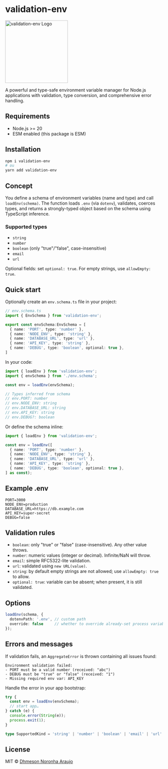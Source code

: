 # validation-env

<img src="https://res.cloudinary.com/dbhcx7cfh/image/upload/v1760720853/logo.730Z_umnuze.png" alt="validation-env Logo" width="200"/>



A powerful and type-safe environment variable manager for Node.js applications with validation, type conversion, and comprehensive error handling.

## Requirements

- Node.js >= 20
- ESM enabled (this package is ESM)

## Installation

```bash
npm i validation-env
# ou
yarn add validation-env
```

## Concept

You define a schema of environment variables (name and type) and call `loadEnv(schema)`. The function loads `.env` (via `dotenv`), validates, coerces types, and returns a strongly-typed object based on the schema using TypeScript inference.

### Supported types

- `string`
- `number`
- `boolean` (only "true"/"false", case-insensitive)
- `email`
- `url`

Optional fields: set `optional: true`. For empty strings, use `allowEmpty: true`.

## Quick start

Optionally create an `env.schema.ts` file in your project:

```ts
// env.schema.ts
import { EnvSchema } from 'validation-env';

export const envSchema:EnvSchema = [
  { name: 'PORT', type: 'number' },
  { name: 'NODE_ENV', type: 'string' },
  { name: 'DATABASE_URL', type: 'url' },
  { name: 'API_KEY', type: 'string' },
  { name: 'DEBUG', type: 'boolean', optional: true },
] 
```

In your code:

```ts
import { loadEnv } from 'validation-env';
import { envSchema } from './env.schema';

const env = loadEnv(envSchema);

// Types inferred from schema
// env.PORT: number
// env.NODE_ENV: string
// env.DATABASE_URL: string
// env.API_KEY: string
// env.DEBUG?: boolean
```

Or define the schema inline:

```ts
import { loadEnv } from 'validation-env';

const env = loadEnv([
  { name: 'PORT', type: 'number' },
  { name: 'NODE_ENV', type: 'string' },
  { name: 'DATABASE_URL', type: 'url' },
  { name: 'API_KEY', type: 'string' },
  { name: 'DEBUG', type: 'boolean', optional: true },
] as const);
```

## Example .env

```env
PORT=3000
NODE_ENV=production
DATABASE_URL=https://db.example.com
API_KEY=super-secret
DEBUG=false
```

## Validation rules

- `boolean`: only "true" or "false" (case-insensitive). Any other value throws.
- `number`: numeric values (integer or decimal). Infinite/NaN will throw.
- `email`: simple RFC5322-lite validation.
- `url`: validated using `new URL(value)`.
- `string`: by default empty strings are not allowed; use `allowEmpty: true` to allow.
- `optional: true`: variable can be absent; when present, it is still validated.

## Options

```ts
loadEnv(schema, {
  dotenvPath: '.env', // custom path
  override: false     // whether to override already-set process variables
});
```

## Errors and messages

If validation fails, an `AggregateError` is thrown containing all issues found:

```text
Environment validation failed:
- PORT must be a valid number (received: "abc")
- DEBUG must be "true" or "false" (received: "1")
- Missing required env var: API_KEY
```

Handle the error in your app bootstrap:

```ts
try {
  const env = loadEnv(envSchema);
  // start app…
} catch (e) {
  console.error(String(e));
  process.exit(1);
}
```
```ts
type SupportedKind = 'string' | 'number' | 'boolean' | 'email' | 'url'

```

## License

MIT © [Dhmeson Noronha Araujo](https://github.com/Dhmeson)
